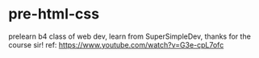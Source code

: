 # pre-html-css
 prelearn b4 class of web dev, learn from SuperSimpleDev, thanks for the course sir!
 ref: https://www.youtube.com/watch?v=G3e-cpL7ofc
